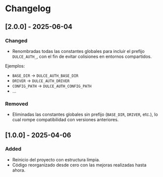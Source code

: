# Changelog

## [2.0.0] - 2025-06-04

### Changed

- Renombradas todas las constantes globales para incluir el prefijo `DULCE_AUTH_`, con el fin de evitar colisiones en entornos compartidos.

Ejemplos:
  - `BASE_DIR` → `DULCE_AUTH_BASE_DIR`
  - `DRIVER` → `DULCE_AUTH_DRIVER`
  - `CONFIG_PATH` → `DULCE_AUTH_CONFIG_PATH`
  - ...

### Removed

- Eliminadas las constantes globales sin prefijo (`BASE_DIR`, `DRIVER`, etc.), lo cual rompe compatibilidad con versiones anteriores.

## [1.0.0] - 2025-04-06

### Added

- Reinicio del proyecto con estructura limpia.
- Código reorganizado desde cero con las mejoras realizadas hasta ahora.




